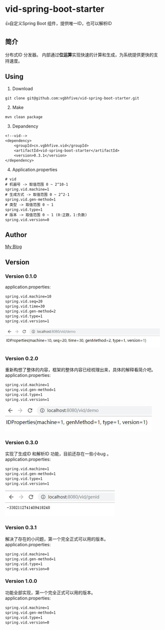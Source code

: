 # vid-spring-boot-starter
👍自定义Spring Boot 组件，提供唯一ID，也可以解析ID

## 简介
分布式ID 分发器。
内部通过**位运算**实现快速的计算和生成，为系统提供更快的支持速度。

## Using
1. Download
```
git clone git@github.com:vgbhfive/vid-spring-boot-starter.git
```

2. Make
```
mvn clean package
```

3. Depandency
```
<!--vid-->
<dependency>
    <groupId>cn.vgbhfive.vid</groupId>
    <artifactId>vid-spring-boot-starter</artifactId>
    <version>0.3.1</version>
</dependency>
```

4. Application.properties
```
# vid
# 机器号 -> 取值范围 0 ~ 2^10-1
spring.vid.machine=1
# 生成方式 -> 取值范围 0 ~ 2^2-1
spring.vid.gen-method=1
# 类型 -> 取值范围 0 ~ 1
spring.vid.type=1
# 版本 -> 取值范围 0 ~ 1 (0:正数，1:负数)
spring.vid.version=0
```

## Author
[My Blog](https://vgbhfive.cn)

## Version

### Version 0.1.0
application.properties:
```
spring.vid.machine=10
spring.vid.seq=20
spring.vid.time=30
spring.vid.gen-method=2
spring.vid.type=1
spring.vid.version=1
```
![0.1.0-1.jps](/images/0.1.0-1.jpg)

### Version 0.2.0
重新构想了整体的内容，框架的整体内容已经梳理出来，具体的解释看简介吧。<br>
application.properties:
```
spring.vid.machine=1
spring.vid.gen-method=1
spring.vid.type=1
spring.vid.version=1
```
![0.2.0-1.jps](/images/0.2.0-1.jpg)

### Version 0.3.0
实现了生成ID 和解析ID 功能，目前还存在一些小bug 。<br>
application.properties:
```
spring.vid.machine=1
spring.vid.gen-method=1
spring.vid.type=1
spring.vid.version=1
```
![0.3.0-1.jps](/images/0.3.0-1.jpg)

### Version 0.3.1
解决了存在的小问题，第一个完全正式可以用的版本。<br>
application.properties:
```
spring.vid.machine=1
spring.vid.gen-method=1
spring.vid.type=1
spring.vid.version=0
```

### Version 1.0.0
功能全部实现，第一个完全正式可以用的版本。<br>
application.properties:
```
spring.vid.machine=1
spring.vid.gen-method=1
spring.vid.type=1
spring.vid.version=0
```

